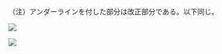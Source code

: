 （注）アンダーラインを付した部分は改正部分である。以下同じ。

![](https://www.nta.go.jp/tmp/730979b0-8547-4d1b-b481-023974f7bf8e/images/ba29bbd58dbd65afab462cd52642cd7f0afd47ab15bad9183a051e9ec7ce8174.jpg)

![](https://www.nta.go.jp/tmp/730979b0-8547-4d1b-b481-023974f7bf8e/images/d9b3bf3b8efa6a6605bc20336217802e66e54925b99ac3f47dbbbc9227911475.jpg)